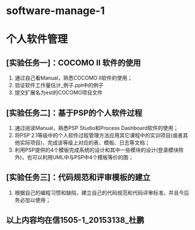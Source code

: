 # software-manage-1
个人软件管理
=========
[实验任务一]：COCOMO II 软件的使用
----------------
1.	通过自己看Manual，熟悉COCOMO II软件的使用；
2.	验证软件工作量估计_例子.ppt中的例子
3.	提交扩展名为est的COCOMO项目文件

[实验任务二]：基于PSP的个人软件过程
----------------
1.	通过阅读Manual，熟悉PSP Studio和Process Dashboard软件的使用；
2.	将PSP 2.1等级中的个人软件过程管理方法应用其它课程中的实训项目(或者其他实际项目)，完成该等级上对应的表、模板、日志等文档； 
3.	利用PSP提供的4个模板完成系统的设计和其中一些模块的设计(登录模块除外)，也可以利用UML中与PSP中4个模板等价的图；

[实验任务三]：代码规范和评审模板的建立
----------------
1.	根据自己的编程习惯和缺陷，建立自己的代码规范和代码评审标准，并且今后务必加以使用；

以上内容均在信1505-1_20153138_杜鹏
----------------
